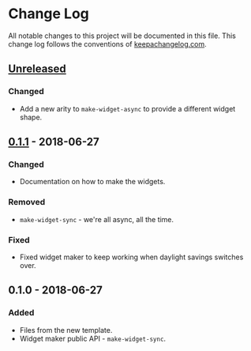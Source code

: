# Change Log
All notable changes to this project will be documented in this file. This change log follows the conventions of [keepachangelog.com](http://keepachangelog.com/).

## [Unreleased]
### Changed
- Add a new arity to `make-widget-async` to provide a different widget shape.

## [0.1.1] - 2018-06-27
### Changed
- Documentation on how to make the widgets.

### Removed
- `make-widget-sync` - we're all async, all the time.

### Fixed
- Fixed widget maker to keep working when daylight savings switches over.

## 0.1.0 - 2018-06-27
### Added
- Files from the new template.
- Widget maker public API - `make-widget-sync`.

[Unreleased]: https://github.com/your-name/foobar/compare/0.1.1...HEAD
[0.1.1]: https://github.com/your-name/foobar/compare/0.1.0...0.1.1
